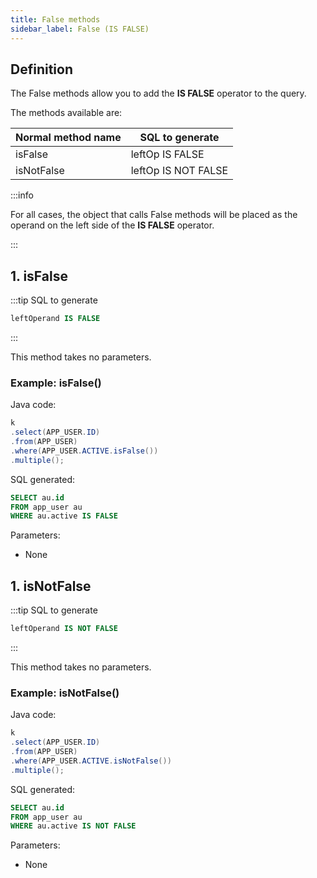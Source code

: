 ```yaml
---
title: False methods
sidebar_label: False (IS FALSE)
---
```


## Definition

The False methods allow you to add the **__IS FALSE__** operator to the query.

The methods available are:

| Normal method name |  SQL to generate    |
|--------------------|---------------------|
| isFalse             |  leftOp IS FALSE     |
| isNotFalse          |  leftOp IS NOT FALSE |

:::info

For all cases, the object that calls False methods will be placed as the operand on the left side of the **__IS FALSE__** operator.

:::

## 1. isFalse

:::tip SQL to generate

```sql
leftOperand IS FALSE
```
:::

This method takes no parameters.

### Example: isFalse()

Java code:

```java
k
.select(APP_USER.ID)
.from(APP_USER)
.where(APP_USER.ACTIVE.isFalse())
.multiple();
```

SQL generated:

```sql
SELECT au.id
FROM app_user au
WHERE au.active IS FALSE
```

Parameters:

- None

## 1. isNotFalse

:::tip SQL to generate

```sql
leftOperand IS NOT FALSE
```
:::

This method takes no parameters.

### Example: isNotFalse()

Java code:

```java
k
.select(APP_USER.ID)
.from(APP_USER)
.where(APP_USER.ACTIVE.isNotFalse())
.multiple();
```

SQL generated:

```sql
SELECT au.id
FROM app_user au
WHERE au.active IS NOT FALSE
```

Parameters:

- None